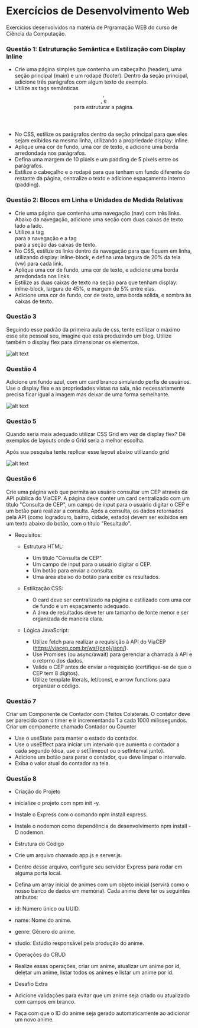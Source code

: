 # Exercícios de Desenvolvimento Web 

<p>
    Exercícios desenvolvidos na matéria de Prgramação WEB do curso de Ciência da Computação.
</p>

### Questão 1: Estruturação Semântica e Estilização com Display Inline

- Crie uma página simples que contenha um cabeçalho (header), uma seção principal (main) e um rodapé (footer). Dentro da seção principal, adicione três parágrafos com algum texto de exemplo.
- Utilize as tags semânticas <header>, <main>, e <footer> para estruturar a página.
- No CSS, estilize os parágrafos dentro da seção principal para que eles sejam exibidos na mesma linha, utilizando a propriedade display: inline.
- Aplique uma cor de fundo, uma cor de texto, e adicione uma borda arredondada nos parágrafos.
- Defina uma margem de 10 pixels e um padding de 5 pixels entre os parágrafos.
- Estilize o cabeçalho e o rodapé para que tenham um fundo diferente do restante da página, centralize o texto e adicione espaçamento interno (padding).

### Questão 2: Blocos em Linha e Unidades de Medida Relativas

- Crie uma página que contenha uma navegação (nav) com três links. Abaixo da navegação, adicione uma seção com duas caixas de texto lado a lado.
- Utilize a tag <nav> para a navegação e a tag <section> para a seção das caixas de texto.
- No CSS, estilize os links dentro da navegação para que fiquem em linha, utilizando display: inline-block, e defina uma largura de 20% da tela (vw) para cada link.
- Aplique uma cor de fundo, uma cor de texto, e adicione uma borda arredondada nos links.
- Estilize as duas caixas de texto na seção para que tenham display: inline-block, largura de 45%, e margem de 5% entre elas.
- Adicione uma cor de fundo, cor de texto, uma borda sólida, e sombra às caixas de texto.

### Questão 3

Seguindo esse padrão da primeira aula de css, tente estilizar o máximo esse site pessoal seu, imagine que está produzindo um blog. Utilize também o display flex para dimensionar os elementos.

![alt text](.github/image.png)

### Questão 4 

Adicione um fundo azul, com um card branco simulando perfis de usuários. Use o display flex e as propriedades vistas na sala, não necessariamente precisa ficar igual a imagem mas deixar de uma forma semelhante.

![alt text](.github/image2.png)

### Questão 5

Quando seria mais adequado utilizar CSS Grid em vez de display flex? Dê exemplos de layouts onde o Grid seria a melhor escolha.

Após sua pesquisa tente replicar esse layout abaixo utilizando grid

![alt text](.github/image3.png)

### Questão 6

Crie uma página web que permita ao usuário consultar um CEP através da API pública do ViaCEP. A página deve conter um card centralizado com um título "Consulta de CEP", um campo de input para o usuário digitar o CEP e um botão para realizar a consulta. Após a consulta, os dados retornados pela API (como logradouro, bairro, cidade, estado) devem ser exibidos em um texto abaixo do botão, com o título "Resultado".

- Requisitos:
    
    - Estrutura HTML:
    
        - Um título "Consulta de CEP".
        - Um campo de input para o usuário digitar o CEP.
        - Um botão para enviar a consulta.
        - Uma área abaixo do botão para exibir os resultados.
    
    - Estilização CSS:
    
        - O card deve ser centralizado na página e estilizado com uma cor de fundo e um espaçamento adequado.
        - A área de resultados deve ter um tamanho de fonte menor e ser organizada de maneira clara.
    
    - Lógica JavaScript:
    
        - Utilize fetch para realizar a requisição à API do ViaCEP (https://viacep.com.br/ws/{cep}/json/).
        - Use Promises (ou async/await) para gerenciar a chamada à API e o retorno dos dados.
        - Valide o CEP antes de enviar a requisição (certifique-se de que o CEP tem 8 dígitos).
        - Utilize template literals, let/const, e arrow functions para organizar o código.

### Questão 7

Criar um Componente de Contador com Efeitos Colaterais. O contator deve ser parecido com o timer e ir incrementando 1 a cada 1000 milissegundos. Criar um componente chamado Contador ou Counter

- Use o useState para manter o estado do contador.
- Use o useEffect para iniciar um intervalo que aumenta o contador a cada segundo (dica, use o setTimeout ou o setInterval junto).
- Adicione um botão para parar o contador, que deve limpar o intervalo.
- Exiba o valor atual do contador na tela.

### Questão 8

- Criação do Projeto
 - inicialize o projeto com npm init -y.
 - Instale o Express com o comando npm install express.
 - Instale o nodemon como dependência de desenvolvimento npm install -D nodemon.

- Estrutura do Código
 - Crie um arquivo chamado app.js e server.js.
 - Dentro desse arquivo, configure seu servidor Express para rodar em alguma porta local.
 - Defina um array inicial de animes com um objeto inicial (servirá como o nosso banco de dados em memória). Cada anime deve ter os seguintes atributos:
  - id: Número único ou UUID.
  - name: Nome do anime.
  - genre: Gênero do anime.
  - studio: Estúdio responsável pela produção do anime.

- Operações do CRUD
 - Realize essas operações, criar um anime, atualizar um anime por id, deletar um anime, listar todos os animes e listar um anime por id.

- Desafio Extra
 - Adicione validações para evitar que um anime seja criado ou atualizado com campos em branco.
 - Faça com que o ID do anime seja gerado automaticamente ao adicionar um novo anime.
